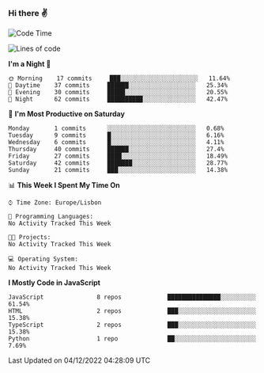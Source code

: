 ### Hi there :v:

<!--
**eusebioaddsilva/eusebioaddsilva** is a ✨ _special_ ✨ repository because its `README.md` (this file) appears on your GitHub profile.

<!--START_SECTION:waka-->
![Code Time](http://img.shields.io/badge/Code%20Time-35%20hrs%2012%20mins-blue)

![Lines of code](https://img.shields.io/badge/From%20Hello%20World%20I%27ve%20Written-643%20Thousand%20lines%20of%20code-blue)

**I'm a Night 🦉** 

```text
🌞 Morning    17 commits     ███░░░░░░░░░░░░░░░░░░░░░░   11.64% 
🌆 Daytime    37 commits     ██████░░░░░░░░░░░░░░░░░░░   25.34% 
🌃 Evening    30 commits     █████░░░░░░░░░░░░░░░░░░░░   20.55% 
🌙 Night      62 commits     ██████████░░░░░░░░░░░░░░░   42.47%

```
📅 **I'm Most Productive on Saturday** 

```text
Monday       1 commits      ░░░░░░░░░░░░░░░░░░░░░░░░░   0.68% 
Tuesday      9 commits      █░░░░░░░░░░░░░░░░░░░░░░░░   6.16% 
Wednesday    6 commits      █░░░░░░░░░░░░░░░░░░░░░░░░   4.11% 
Thursday     40 commits     ██████░░░░░░░░░░░░░░░░░░░   27.4% 
Friday       27 commits     ████░░░░░░░░░░░░░░░░░░░░░   18.49% 
Saturday     42 commits     ███████░░░░░░░░░░░░░░░░░░   28.77% 
Sunday       21 commits     ███░░░░░░░░░░░░░░░░░░░░░░   14.38%

```


📊 **This Week I Spent My Time On** 

```text
⌚︎ Time Zone: Europe/Lisbon

💬 Programming Languages: 
No Activity Tracked This Week

🐱‍💻 Projects: 
No Activity Tracked This Week

💻 Operating System: 
No Activity Tracked This Week

```

**I Mostly Code in JavaScript** 

```text
JavaScript               8 repos             ███████████████░░░░░░░░░░   61.54% 
HTML                     2 repos             ███░░░░░░░░░░░░░░░░░░░░░░   15.38% 
TypeScript               2 repos             ███░░░░░░░░░░░░░░░░░░░░░░   15.38% 
Python                   1 repo              ██░░░░░░░░░░░░░░░░░░░░░░░   7.69%

```



 Last Updated on 04/12/2022 04:28:09 UTC
<!--END_SECTION:waka-->

